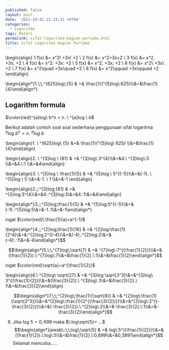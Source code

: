 ```yaml
---
published: false
layout: post
date: '2021-10-01 21:24:31 +0700'
categories:
  - Logaritma
tags: Materi
permalink: sifat-logaritma-bagian-pertama.html
title: Sifat Logaritma Bagian Pertama
---
```


\begin{align}
1 f(x) &= x^2\! +3x\! +2 \\
2 f(x) &= x^2+3x+2 \\
3 f(x) &= x^2\, +3x\, +2 \\
4 f(x) &= x^2\: +3x\: +2 \\
5 f(x) &= x^2\; +3x\; +2 \\
6 f(x) &= x^2\ +3x\ +2 \\
7 f(x) &= x^2\quad +3x\quad +2 \\
8 f(x) &= x^2\qquad +3x\qquad +2
\end{align}


\\begin{align\*}1.\\;\\;^{625}log\\;{5} & =& \\frac{1}{^{5}log\\:625}\\\\&=&\\frac{1}{4}\\end{align\*}

## Logarithm formula



$\color{red}^{a}log\ b^n = n. \ ^{a}log \ b$




Berikut adalah contoh soal soal sederhana penggunaan sifat logaritma $^{a}log\ b^ n = n. \ ^{a}log \ b$


\\begin{align}1. \\ ^{625}log\\ {5} &=& \\frac{1}{^{5}log\\ 625} \\\\&=&\\frac{1}{4}\\end{align}

\\begin{align}2. \\ ^{3}log \\ {81} & =& ^{3}log\\ 3^{4}\\\\&=&4.\\ ^{3}log\\:3 \\\\&=&4.\\:1 \\\\&=&4\end{align}

\\begin{align}3. \\ ^{5}log \\ \\frac{1}{5} & =& ^{5}log \\ 5^{(-1)}\\\\&=&(-1). \\ ^{5}log \\ 5 \\\\&=&-1. \\ 1 \\\\&=&-1 \\end{align}


\begin{align}2.\;\;^{3}log\;{81} & =& ^{3}log\:3^{4}\\&=&4.\:^{3}log\:3\\&=&4.\:1\\&=&4\end{align}

\begin{align*}3.\;\;^{5}log\;\frac{1}{5} & =& ^{5}log\:5^{(-1)}\\&=&(-1).\:^{5}log\:5\\&=&-1.\:1\\&=&-1\end{align*}



ingat $\color{red}\:\frac{1}{a}=a^{-1}$


\begin{align*}4.\;\;^{2}log\;\frac{1}{16} & =& ^{2}log\:\frac{1}{2^4}\\&=&\:^{2}log\:2^{(-4)}\\&=&(-4).\:^{2}log\:2\\&=&(-4)\:.\:1\\&=&-4\end{align*}$$

$$\begin{align*}5.\;\;^{7}log\;\sqrt{7} & =& ^{7}log\:7^{(\frac{1}{2})}\\&=&(\frac{1}{2}).\:^{7}log\:7\\&=&\frac{1}{2}.\:1\\&=&\frac{1}{2}\end{align*}$$

ingat
$\color{red}\sqrt{a}=a^{\frac{1}{2}}$

\begin{align}6.\ ^{3}log\ \sqrt{27} & =& ^{3}log \sqrt{3^3}\\&=&^{3}log\ 3^{(\frac{3}{2})}\\&=&(\frac{3}{2}).\ ^{3}log\ 3\\&=&\frac{3}{2}.\ 1\\&=&\frac{3}{2}\end{align}

$$\begin{align*}7.\;\;^{2}log\;\frac{1}{\sqrt{8}} & =& ^{2}log\:\frac{1}{\sqrt{2^3}}\\&=&^{2}log\:\frac{1}{2^{(\frac{3}{2})}}\\&=&^{2}log\:2^{(-\frac{3}{2})}\\&=&(-\frac{3}{2}).\:^{2}log\:2\\&=&-\frac{3}{2}.\:1\\&=&-\frac{3}{2}\end{align*}$$

8. Jika $log\:5=0,699$ maka $\:log\sqrt{5}= ...$ 
$$\begin{align*}jawab\::\;\;log\;\sqrt{5} & =& log\:5^{(\frac{1}{2})}\\&=&(\frac{1}{2}).\:log\:5\\&=&\frac{1}{2}.\:0,699\\&=&0,3891\end{align*}$$
Selamat mencoba.....
